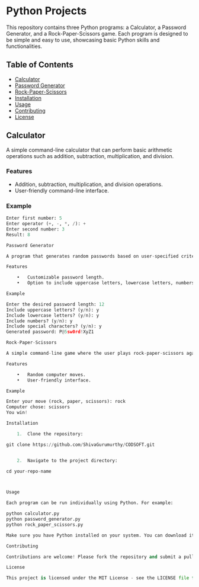 # Python Projects

This repository contains three Python programs: a Calculator, a Password Generator, and a Rock-Paper-Scissors game. Each program is designed to be simple and easy to use, showcasing basic Python skills and functionalities.

## Table of Contents
- [Calculator](#calculator)
- [Password Generator](#password-generator)
- [Rock-Paper-Scissors](#rock-paper-scissors)
- [Installation](#installation)
- [Usage](#usage)
- [Contributing](#contributing)
- [License](#license)

## Calculator

A simple command-line calculator that can perform basic arithmetic operations such as addition, subtraction, multiplication, and division.

### Features
- Addition, subtraction, multiplication, and division operations.
- User-friendly command-line interface.

### Example
```python
Enter first number: 5
Enter operator (+, -, *, /): +
Enter second number: 3
Result: 8

Password Generator

A program that generates random passwords based on user-specified criteria, including length and character types.

Features

	•	Customizable password length.
	•	Option to include uppercase letters, lowercase letters, numbers, and special characters.

Example

Enter the desired password length: 12
Include uppercase letters? (y/n): y
Include lowercase letters? (y/n): y
Include numbers? (y/n): y
Include special characters? (y/n): y
Generated password: P@5sw0rd!XyZ1

Rock-Paper-Scissors

A simple command-line game where the user plays rock-paper-scissors against the computer.

Features

	•	Random computer moves.
	•	User-friendly interface.

Example

Enter your move (rock, paper, scissors): rock
Computer chose: scissors
You win!

Installation

	1.	Clone the repository:

git clone https://github.com/ShivaGurumurthy/CODSOFT.git


	2.	Navigate to the project directory:

cd your-repo-name



Usage

Each program can be run individually using Python. For example:

python calculator.py
python password_generator.py
python rock_paper_scissors.py

Make sure you have Python installed on your system. You can download it from python.org.

Contributing

Contributions are welcome! Please fork the repository and submit a pull request for any changes or improvements.

License

This project is licensed under the MIT License - see the LICENSE file for details.
